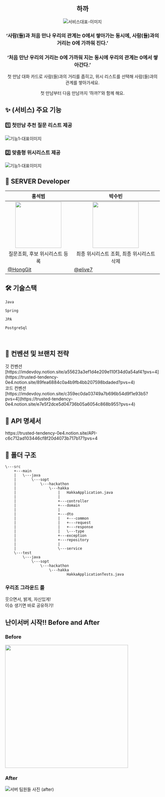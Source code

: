 <div align="center">

<h2>하까</h2>

<img src=""  alt="서비스대표-이미지" />
<h3>‘사람(들)과 처음 만나 우리의 관계는 0에서 쌓아가는 동시에, 사람(들)과의 거리는 0에 가까워 진다.’</h3>
<h3>‘처음 만난 우리의 거리는 0에 가까워 지는 동시에 우리의 관계는 0에서 쌓아간다.’</h3>

첫 만남 대화 카드로 사람(들)과의 거리를 좁히고,
위시 리스트를 선택해 사람(들)과의 관계를 쌓아가세요.

첫 만남부터 다음 만남까지 ‘하까?’와 함께 해요.
</div>

<h2> ✨ (서비스) 주요 기능 </h2>

<h3> 1️⃣ 첫만남 추천 질문 리스트 제공</h3>
<img src=""  alt="기능1-대표이미지" />


<h3> 2️⃣ 맞춤형 위시리스트 제공</h3>
<img src=""  alt="기능1-대표이미지" />


## 🌰 SERVER Developer

| <center> 홍석범 </center>                                                                          | <center> 박수빈 </center>                                                                                |
| -------------------------------------------------------------------------------------------------- | ------------------------------------------------------------------------------------------------------- |
| <center> <img width="150px" src="https://avatars.githubusercontent.com/u/101867059?s=400&u=3883f6f574e94404e3f7d5e40f20e9a1a4dd9f1c&v=4" /></center> | <center><img width="150px" src="https://avatars.githubusercontent.com/u/80445246?v=4" /></center> |
| <center>질문조회, 후보 위시리스트 등록</center>                                                                | <center>최종 위시리스트 조회, 최종 위시리스트 삭제</center>                                                                     |
| [@HongGit](https://github.com/seokbeom00)                                                               | [@elive7](https://github.com/elive7)                                                                  |


<h2> 🛠 기술스택 </h2>

`Java`

`Spring`

`JPA` 

`PostgreSql`

<br/>

<h2>  📄 컨벤션 및 브랜치 전략 </h2>
깃 컨벤션 [https://imdevdoy.notion.site/a55623a3ef1d4e209e110f34d0a54af4?pvs=4](https://trusted-tendency-0e4.notion.site/89fea6884c0a4b9fb4bb207598bdaded?pvs=4) <br />
코드 컨벤션 [https://imdevdoy.notion.site/c359ec0da03749a7b696b54d9f1e93b5?pvs=4](https://trusted-tendency-0e4.notion.site/e7e5f2dce5d04736b05a6054c868b955?pvs=4)

<h2>  📄 API 명세서  </h2>
https://trusted-tendency-0e4.notion.site/API-c6c712ad103446cf8f20d4073b717b17?pvs=4
<br/>

<h2> 📁 폴더 구조 </h2>

```
\---src
    +---main
    |   \---java
    |       \---sopt
    |           \---hackathon
    |               \---hakka
    |                   |   HakkaApplication.java
    |                   |
    |                   +---controller
    |                   +---domain
    |                   |
    |                   +---dto
    |                   |   +---common
    |                   |   +---request
    |                   |   +---response
    |                   |   \---type
    |                   +---exception
    |                   +---repository
    |                   |
    |                   \---service
    \---test
        \---java
            \---sopt
                \---hackathon
                    \---hakka
                            HakkaApplicationTests.java
```

<h3>우리조 그라운드 룰</h3>
웃으면서, 밝게, 자신있게! <br />
이슈 생기면 바로 공유하기!

<h2> 난이서버 시작!! Before and After</h2>
<h3>Before</h3>

<img src="https://github.com/NOW-SOPT-SOPKATHON-WEB-TEAM5/SERVER/assets/101867059/6aa0936c-1c8c-468f-baff-dbaae9aeb046" width="400px" />
 
<h3>After</h3>
<img src="" alt="서버 팀원들 사진 (after)"/>
